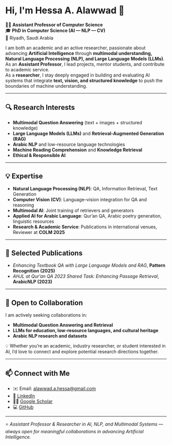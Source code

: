 # Hi, I'm Hessa A. Alawwad 👋  

👩‍🏫 **Assistant Professor of Computer Science**  
🎓 **PhD in Computer Science (AI — NLP — CV)**  
📍 Riyadh, Saudi Arabia  

I am both an academic and an active researcher, passionate about advancing **Artificial Intelligence** through **multimodal understanding, Natural Language Processing (NLP), and Large Language Models (LLMs)**.  
As an **Assistant Professor**, I lead projects, mentor students, and contribute to academic service.  
As a **researcher**, I stay deeply engaged in building and evaluating AI systems that integrate **text, vision, and structured knowledge** to push the boundaries of machine understanding.  

---

## 🔍 Research Interests
- **Multimodal Question Answering** (text + images + structured knowledge)  
- **Large Language Models (LLMs)** and **Retrieval-Augmented Generation (RAG)**  
- **Arabic NLP** and low-resource language technologies  
- **Machine Reading Comprehension** and **Knowledge Retrieval**  
- **Ethical & Responsible AI**  

---

## 💡 Expertise
- **Natural Language Processing (NLP)**: QA, Information Retrieval, Text Generation  
- **Computer Vision (CV)**: Language–vision integration for QA and reasoning  
- **Multimodal AI**: Joint training of retrievers and generators  
- **Applied AI for Arabic Language**: Qur’an QA, Arabic poetry generation, linguistic resources  
- **Research & Academic Service**: Publications in international venues, Reviewer at **COLM 2025**  

---

## 📝 Selected Publications
- *Enhancing Textbook QA with Large Language Models and RAG*, **Pattern Recognition (2025)**  
- *AHJL at Qur’an QA 2023 Shared Task: Enhancing Passage Retrieval*, **ArabicNLP (2023)**  

---

## 🌟 Open to Collaboration
I am actively seeking collaborations in:  
- **Multimodal Question Answering and Retrieval**  
- **LLMs for education, low-resource languages, and cultural heritage**  
- **Arabic NLP research and datasets**  

💡 Whether you’re an academic, industry researcher, or student interested in AI, I’d love to connect and explore potential research directions together.  

---

## 📫 Connect with Me
- ✉️ Email: [alawwad.a.hessa@gmail.com](mailto:alawwad.a.hessa@gmail.com)  
- 🔗 [LinkedIn](https://linkedin.com/in/hessa-alawwad)  
- 🧑‍🔬 [Google Scholar](https://scholar.google.com/citations?user=eVwoCCsAAAAJ)  
- 💻 [GitHub](https://github.com/hessaAlawwad)  

---

⭐️ *Assistant Professor & Researcher in AI, NLP, and Multimodal Systems — always open for meaningful collaborations in advancing Artificial Intelligence.*
